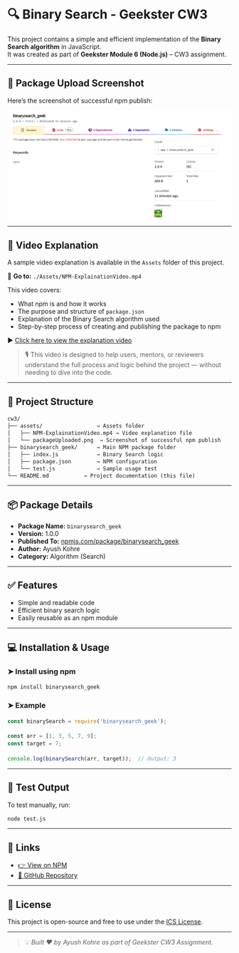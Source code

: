 # 🔍 Binary Search - Geekster CW3

This project contains a simple and efficient implementation of the **Binary Search algorithm** in JavaScript.  
It was created as part of **Geekster Module 6 (Node.js)** – CW3 assignment.

---

## 📸 Package Upload Screenshot

Here’s the screenshot of successful npm publish:

![NPM Upload Screenshot](./Assets/packageUploaded.png)

---

## 🎥 Video Explanation

A sample video explanation is available in the `Assets` folder of this project.

📁 **Go to:** `./Assets/NPM-ExplainationVideo.mp4`

This video covers:

* What npm is and how it works
* The purpose and structure of `package.json`
* Explanation of the Binary Search algorithm used
* Step-by-step process of creating and publishing the package to npm

▶️ [Click here to view the explanation video](https://github.com/Ash-dot-coder/Geekster_Task/blob/main/Module_6/Node-JS/ClassWork/CW3/Assets/NPM-ExplainationVideo.mp4)

> 🎙️ This video is designed to help users, mentors, or reviewers understand the full process and logic behind the project — without needing to dive into the code.

---

## 📁 Project Structure
```
cw3/
├── assets/                 → Assets folder
│   ├── NPM-ExplainationVideo.mp4 → Video explanation file
│   └── packageUploaded.png  → Screenshot of successful npm publish
├── binarysearch_geek/      → Main NPM package folder
│   ├── index.js            → Binary Search logic
│   ├── package.json        → NPM configuration
│   └── test.js             → Sample usage test
└── README.md           → Project documentation (this file)
```

---

## 📦 Package Details

- **Package Name:** `binarysearch_geek`
- **Version:** 1.0.0
- **Published To:** [npmjs.com/package/binarysearch_geek](https://www.npmjs.com/package/binarysearch_geek)
- **Author:** Ayush Kohre
- **Category:** Algorithm (Search)

---

## ✅ Features

- Simple and readable code
- Efficient binary search logic
- Easily reusable as an npm module

---

## 💻 Installation & Usage

### ➤ Install using npm

```bash
npm install binarysearch_geek
````

### ➤ Example

```js
const binarySearch = require('binarysearch_geek');

const arr = [1, 3, 5, 7, 9];
const target = 7;

console.log(binarySearch(arr, target));  // Output: 3
```

---

## 🧪 Test Output

To test manually, run:

```bash
node test.js
```

---

## 🔗 Links

* [👉 View on NPM](https://www.npmjs.com/package/binarysearch_geek)
* [📁 GitHub Repository](https://github.com/Ash-dot-coder/Geekster_Task/tree/main/Module_6/Node-JS/ClassWork/CW3/binarysearch_geek)

---

## 📌 License

This project is open-source and free to use under the [ICS License](https://opensource.org/license/isc-license-txt).

---

> 💡 *Built ❤️ by Ayush Kohre as part of Geekster CW3 Assignment.*

